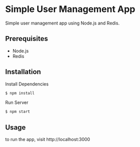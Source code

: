 # Simple User Management App

Simple user management app using Node.js and Redis.

## Prerequisites
- Node.js
- Redis

## Installation

Install Dependencies
```bash
$ npm install
```

Run Server
```bash
$ npm start
```


## Usage
to run the app, visit  http://localhost:3000

